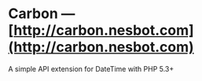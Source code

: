 # Carbon &mdash; [http://carbon.nesbot.com](http://carbon.nesbot.com)

A simple API extension for DateTime with PHP 5.3+
